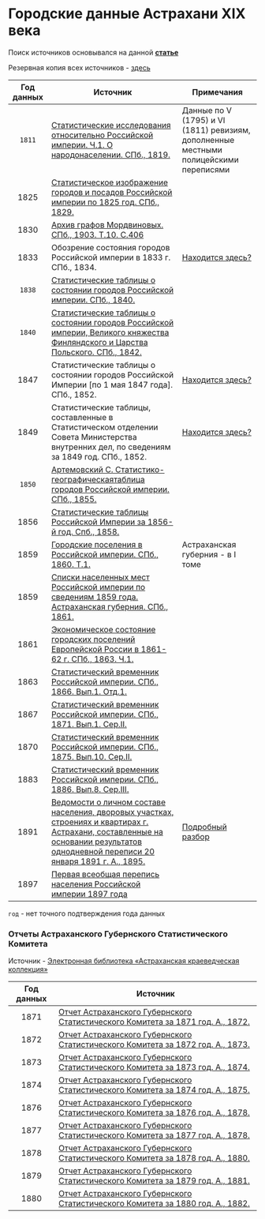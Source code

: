 # Городские данные Астрахани XIX века

Поиск источников основывался на данной **[статье](https://cyberleninka.ru/article/n/osnovnye-statisticheskie-istochniki-dlya-izucheniya-razvitiya-rossiyskogo-goroda-v-xix-v)**

Резервная копия всех источников - [здесь](https://yadi.sk/d/SWLOFwZ3LGHbOA?w=1)

| **Год данных** | **Источник** | **Примечания** |
| :---: | --- | --- |
| `1811` | [Статистические исследования относительно Российской империи. Ч.1. О народонаселении. СПб., 1819.](http://nipol.ucoz.ru/load/statistika_rossijskoj_imperii/statistika_naselenija_i_rasselenija/statisticheskie_issledovanija_otnositelno_rossijskoj_imperii_chast_1_o_narodonaselenii/142-1-0-7517) | Данные по V (1795) и VI (1811) ревизиям, дополненные местными полицейскими переписями |
| 1825 | [Статистическое изображение городов и посадов Российской империи по 1825 год. СПб., 1829.](https://www.prlib.ru/item/453950) | |
| 1830 | [Архив графов Мордвиновых. СПб., 1903. Т.10. С.406](http://elib.shpl.ru/ru/nodes/10344-t-10-1903) | |
| 1833 | Обозрение состояния городов Российской империи в 1833 г. СПб., 1834. | [Находится здесь?](https://elib.rgo.ru/handle/123456789/189575) |
| `1838` | [Статистические таблицы о состоянии городов Российской империи. СПб., 1840.](https://www.prlib.ru/item/453933) | |
| `1840` | [Статистические таблицы о состоянии городов Российской империи, Великого княжества Финляндского и Царства Польского. СПб., 1842.](https://www.prlib.ru/item/453934) |  |
| 1847 | Статистические таблицы о состоянии городов Российской Империи [по 1 мая 1847 года]. СПб., 1852. | [Находится здесь?](https://search.rsl.ru/ru/record/01003600019) |
| 1849 | Статистические таблицы, составленные в Статистическом отделении Совета Министерства внутренних дел, по сведениям за 1849 год. СПб., 1852. | [Находится здесь?](https://rusneb.ru/catalog/000200_000018_v19_rc_1426955/) |
| `1850` | [Артемовский С. Статистико-географическаятаблица городов Российской империи. СПб., 1855.](http://elib.shpl.ru/ru/nodes/4486-artemovskiy-s-statistiko-geograficheskaya-tablitsa-gorodov-rossiyskoy-imperii-spb-1855) | |
| 1856 | [Статистические таблицы Российской Империи за 1856-й год. Спб., 1858.](http://nipol.ucoz.ru/load/statistika_rossijskoj_imperii/statistika_naselenija_i_rasselenija/statisticheskie_tablicy_rossijskoj_imperii_za_1856_god/142-1-0-2482) | |
| 1859 | [Городские поселения в Российской империи. СПб., 1860. Т.1.](https://runivers.ru/lib/book19825/595670/) | Астраханская губерния - в I томе |
| 1859 | [Списки населенных мест Российской империи по сведениям 1859 года. Астраханская губерния. СПб., 1861.](https://rusneb.ru/catalog/000200_000018_v19_rc_1343379/) | |
| 1861 | [Экономическое состояние городских поселений Европейской России в 1861-62 г. СПб., 1863. Ч.1.](https://rusneb.ru/catalog/000199_000009_003834451/) | |
| 1863 | [Статистический временник Российской империи. СПб., 1866. Вып.1. Отд.1.](http://nipol.ucoz.ru/load/statistika_rossijskoj_imperii/statisticheskij_vremennik_rossijskoj_imperii_1866_1890/statisticheskij_vremennik_rossijskoj_imperii_serija_1_vypusk_1/141-1-0-2451) | |
| 1867 | [Статистический временник Российской империи. СПб., 1871. Вып.1. Сер.II.](http://nipol.ucoz.ru/load/statistika_rossijskoj_imperii/statisticheskij_vremennik_rossijskoj_imperii_1866_1890/statisticheskij_vremennik_rossijskoj_imperii_serija_2_vypusk_1/141-1-0-2450) | |
| 1870 | [Статистический временник Российской империи. СПб., 1875. Вып.10. Сер.II.](http://nipol.ucoz.ru/load/statistika_rossijskoj_imperii/statisticheskij_vremennik_rossijskoj_imperii_1866_1890/statisticheskij_vremennik_rossijskoj_imperii_serija_2_vypusk_10/141-1-0-2443) | |
| 1883 | [Статистический временник Российской империи. СПб., 1886. Вып.8. Сер.III.](http://nipol.ucoz.ru/load/statistika_rossijskoj_imperii/statisticheskij_vremennik_rossijskoj_imperii_1866_1890/statisticheskij_vremennik_rossijskoj_imperii_serija_3_vypusk_8/141-1-0-2424) | |
| 1891 | [Ведомости о личном составе населения, дворовых участках, строениях и квартирах г. Астрахани, составленные на основании результатов однодневной переписи 20 января 1891 г. А., 1895.](https://www.prlib.ru/item/322890) | [Подробный разбор](https://github.com/kiegreat/astrakhan_census_1891) |
| 1897 | [Первая всеобщая перепись населения Российской империи 1897 года](http://www.demoscope.ru/weekly/ssp/census.php?cy=0) |  |

`год` - нет точного подтверждения года данных

### Отчеты Астраханского Губернского Статистического Комитета

Источник - [Электронная библиотека «Астраханская краеведческая коллекция»](http://aonb.astranet.ru/kk/)

| **Год данных** | **Источник** |
| :---: | --- |
| 1871 | [Отчет Астраханского Губернского Статистического Комитета за 1871 год. А., 1872.](http://aonb.astranet.ru/dl/?file=http://aonb.astranet.ru/kk/pdf/bm000020002.pdf) |
| 1872 | [Отчет Астраханского Губернского Статистического Комитета за 1872 год. А., 1873.](http://aonb.astranet.ru/dl/?file=http://aonb.astranet.ru/kk/pdf/bm000020003.pdf) |
| 1873 | [Отчет Астраханского Губернского Статистического Комитета за 1873 год. А., 1874.](http://aonb.astranet.ru/dl/?file=http://aonb.astranet.ru/kk/pdf/bm000020004.pdf) |
| 1874 | [Отчет Астраханского Губернского Статистического Комитета за 1874 год. А., 1875.](http://aonb.astranet.ru/dl/?file=http://aonb.astranet.ru/kk/pdf/bm000020005.pdf) |
| 1876 | [Отчет Астраханского Губернского Статистического Комитета за 1876 год. А., 1878.](http://aonb.astranet.ru/dl/?file=http://aonb.astranet.ru/kk/pdf/bm000020006.pdf) |
| 1877 | [Отчет Астраханского Губернского Статистического Комитета за 1877 год. А., 1878.](http://aonb.astranet.ru/dl/?file=http://aonb.astranet.ru/kk/pdf/bm000020007.pdf) |
| 1878 | [Отчет Астраханского Губернского Статистического Комитета за 1878 год. А., 1880.](http://aonb.astranet.ru/dl/?file=http://aonb.astranet.ru/kk/pdf/bm000020008.pdf) |
| 1879 | [Отчет Астраханского Губернского Статистического Комитета за 1879 год. А., 1881.](http://aonb.astranet.ru/dl/?file=http://aonb.astranet.ru/kk/pdf/bm000020009.pdf) |
| 1880 | [Отчет Астраханского Губернского Статистического Комитета за 1880 год. А., 1882.](http://aonb.astranet.ru/dl/?file=http://aonb.astranet.ru/kk/pdf/bm000020011.pdf) |
